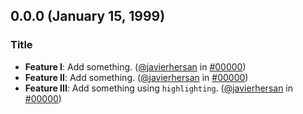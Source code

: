 ## 0.0.0 (January 15, 1999)

### Title

- **Feature I**: Add something. ([@javierhersan](https://github.com/javierhersan) in [#00000](https://github.com/javierhersan/opensource-template))
- **Feature II**: Add something. ([@javierhersan](https://github.com/javierhersan) in [#00000](https://github.com/javierhersan/opensource-template))
- **Feature III**: Add something using `highlighting`. ([@javierhersan](https://github.com/javierhersan) in [#00000](https://github.com/javierhersan/opensource-template))
